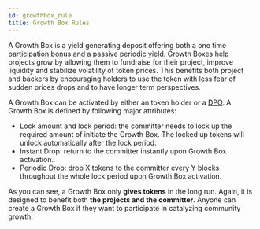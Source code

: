 ```yaml
---
id: growthbox_rule
title: Growth Box Rules
---
```


A Growth Box is a yield generating deposit offering both a one time participation bonus and a passive periodic yield. Growth Boxes help projects grow by allowing them to fundraise for their project, improve liquidity and stabilize volatility of token prices. This benefits both project and backers by encouraging holders to use the token with less fear of sudden prices drops and to have longer term perspectives.


A Growth Box can be activated by either an token holder or a [DPO](dpo_rule.md). A Growth Box is defined by following major attributes:
- Lock amount and lock period: the committer needs to lock up the required amount of initiate the Growth Box. The locked up tokens will unlock automatically after the lock period.
- Instant Drop: return to the committer instantly upon Growth Box activation.
- Periodic Drop: drop X tokens to the committer every Y blocks throughout the whole lock period upon Growth Box activation. 

As you can see, a Growth Box only **gives tokens** in the long run. Again, it is designed to benefit both **the projects and the committer**. Anyone can create a Growth Box if they want to participate in catalyzing community growth.
